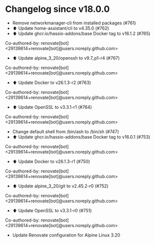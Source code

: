 # Changelog since v18.0.0
- Remove networkmanager-cli from installed packages (#761) 
- ⬆️ Update home-assistant/cli to v4.35.0 (#762) 
- ⬆️ Update ghcr.io/hassio-addons/base Docker tag to v16.1.2 (#765)

Co-authored-by: renovate[bot] <29139614+renovate[bot]@users.noreply.github.com> 
- ⬆️ Update alpine_3_20/openssh to v9.7_p1-r4 (#767)

Co-authored-by: renovate[bot] <29139614+renovate[bot]@users.noreply.github.com> 
- ⬆️ Update Docker to v26.1.3-r2 (#763)

Co-authored-by: renovate[bot] <29139614+renovate[bot]@users.noreply.github.com> 
- ⬆️ Update OpenSSL to v3.3.1-r1 (#764)

Co-authored-by: renovate[bot] <29139614+renovate[bot]@users.noreply.github.com> 
- Change default shell from /bin/ash to /bin/sh (#747) 
- ⬆️ Update ghcr.io/hassio-addons/base Docker tag to v16.0.1 (#753)

Co-authored-by: renovate[bot] <29139614+renovate[bot]@users.noreply.github.com> 
- ⬆️ Update Docker to v26.1.3-r1 (#750)

Co-authored-by: renovate[bot] <29139614+renovate[bot]@users.noreply.github.com> 
- ⬆️ Update alpine_3_20/git to v2.45.2-r0 (#752)

Co-authored-by: renovate[bot] <29139614+renovate[bot]@users.noreply.github.com> 
- ⬆️ Update OpenSSL to v3.3.1-r0 (#751)

Co-authored-by: renovate[bot] <29139614+renovate[bot]@users.noreply.github.com> 
- Update Renovate configuration for Alpine Linux 3.20 
